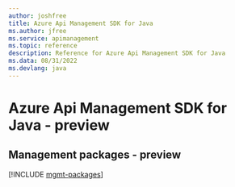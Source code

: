 ```yaml
---
author: joshfree
title: Azure Api Management SDK for Java
ms.author: jfree
ms.service: apimanagement
ms.topic: reference
description: Reference for Azure Api Management SDK for Java
ms.data: 08/31/2022
ms.devlang: java
---
```

# Azure Api Management SDK for Java - preview

## Management packages - preview
[!INCLUDE [mgmt-packages](api-management-mgmt-index.md)]